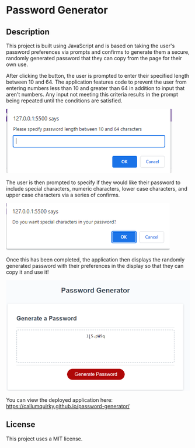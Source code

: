 # Password Generator

## Description

This project is built using JavaScript and is based on taking the user's password preferences via prompts and confirms to generate them a secure, randomly generated password that they can copy from the page for their own use.

After clicking the button, the user is prompted to enter their specified length between 10 and 64. The application features code to prevent the user from entering numbers less than 10 and greater than 64 in addition to input that aren't numbers. Any input not meeting this criteria results in the prompt being repeated until the conditions are satisfied.

![length prompt](/assets/images/length-prompt.PNG)

The user is then prompted to specify if they would like their password to include special characters, numeric characters, lower case characters, and upper case characters via a series of confirms.

![character prompt](/assets/images/characters-prompt.PNG)

Once this has been completed, the application then displays the randomly generated password with their preferences in the display so that they can copy it and use it!

![generated password](/assets/images/generated-password.PNG)

You can view the deployed application here: https://callumquirky.github.io/password-generator/

## License 

This project uses a MIT license.
